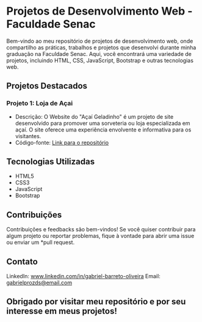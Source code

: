 # Projetos de Desenvolvimento Web - Faculdade Senac

Bem-vindo ao meu repositório de projetos de desenvolvimento web, onde compartilho as práticas, trabalhos e projetos que desenvolvi durante minha graduação na Faculdade Senac. Aqui, você encontrará uma variedade de projetos, incluindo HTML, CSS, JavaScript, Bootstrap e outras tecnologias web.

## Projetos Destacados

### Projeto 1: Loja de Açai

- Descrição: O Website do "Açaí Geladinho" é um projeto de site desenvolvido para promover uma sorveteria ou loja especializada em açaí. O site oferece uma experiência envolvente e informativa para os visitantes. 
- Código-fonte: [Link para o repositório](https://github.com/Barreto0620/Senac/commit/6c650ee498386da55005cd57f3a8f711bb828f24)

## Tecnologias Utilizadas

- HTML5
- CSS3
- JavaScript
- Bootstrap

## Contribuições
Contribuições e feedbacks são bem-vindos! Se você quiser contribuir para algum projeto ou reportar problemas, fique à vontade para abrir uma issue ou enviar um *pull request.

## Contato
LinkedIn: www.linkedin.com/in/gabriel-barreto-oliveira
Email: gabrielprozds@email.com


## Obrigado por visitar meu repositório e por seu interesse em meus projetos!
